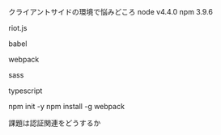 クライアントサイドの環境で悩みどころ
node v4.4.0
npm 3.9.6

riot.js

babel

webpack

sass

typescript



npm init -y
npm install -g webpack

課題は認証関連をどうするか
